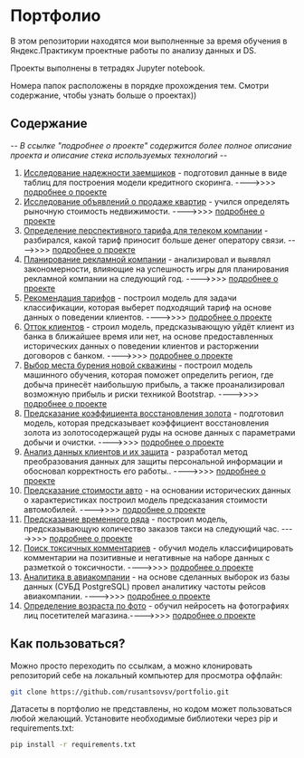 # Портфолио
В этом репозитории находятся мои выполненные за время обучения в Яндекс.Практикум проектные работы по анализу данных и DS.

Проекты выполнены в тетрадях Jupyter notebook.

Номера папок расположены в порядке прохождения тем. Смотри содержание, чтобы узнать больше о проектах))

## Содержание

*-- В ссылке "подробнее о проекте" содержится более полное описание проекта и описание стека используемых технологий --*

1. [Исследование надежности заемщиков](https://github.com/rusantsovsv/portfolio/blob/master/01_A_scoring/A_scoring.ipynb) - подготовил данные в виде таблиц для построения модели кредитного скоринга. ---->>>> [подробнее о проекте](https://github.com/rusantsovsv/portfolio/tree/master/01_A_scoring)
2. [Исследование объявлений о продаже квартир](https://github.com/rusantsovsv/portfolio/blob/master/02_A_property/A_property.ipynb) - учился определять рыночную стоимость недвижимости. ---->>>> [подробнее о проекте](https://github.com/rusantsovsv/portfolio/tree/master/02_A_property)
3. [Определение перспективного тарифа для телеком компании](https://github.com/rusantsovsv/portfolio/blob/master/03_A_analise_tariffs/A_analise_tariffs.ipynb) - разбирался, какой тариф приносит больше денег оператору связи. ---->>>> [подробнее о проекте](https://github.com/rusantsovsv/portfolio/tree/master/03_A_analise_tariffs)
4. [Планирование рекламной компании](https://github.com/rusantsovsv/portfolio/blob/master/04_A_game_advertising/A_game_advertising_new.ipynb) - анализировал и выявлял закономерности, влияющие на успешность игры для планирования рекламной компании на следующий год. ---->>>> [подробнее о проекте](https://github.com/rusantsovsv/portfolio/tree/master/04_A_game_advertising)
5. [Рекомендация тарифов](https://github.com/rusantsovsv/portfolio/blob/master/05_ML_klassification_tariffs/ML_klassification_tariffs.ipynb) - построил модель для задачи классификации, которая выберет подходящий тариф на основе данных о поведении клиентов. ---->>>> [подробнее о проекте](https://github.com/rusantsovsv/portfolio/blob/master/05_ML_klassification_tariffs)
6. [Отток клиентов](https://github.com/rusantsovsv/portfolio/blob/master/06_ML_klassification_bank/ML_klassification_bank.ipynb) - строил модель, предсказывающую уйдёт клиент из банка в ближайшее время или нет, на основе предоставленных исторических данных о поведении клиентов и расторжении договоров с банком. ---->>>> [подробнее о проекте](https://github.com/rusantsovsv/portfolio/blob/master/06_ML_klassification_bank)
7. [Выбор места бурения новой скважины](https://github.com/rusantsovsv/portfolio/blob/master/07_ML_bootstrap/ML_bootstrap.ipynb) - построил модель машинного обучения, которая поможет определить регион, где добыча принесёт наибольшую прибыль, а также проанализировал возможную прибыль и риски техникой Bootstrap. ---->>>> [подробнее о проекте](https://github.com/rusantsovsv/portfolio/blob/master/07_ML_bootstrap)
8. [Предсказание коэффициента восстановления золота](https://github.com/rusantsovsv/portfolio/blob/master/08_ML_predict_recovery_coeff/ML_predict_recovery_coeff.ipynb) - подготовил модель, которая предсказывает коэффициент восстановления золота из золотосодержащей руды на основе данных с параметрами добычи и очистки. ---->>>> [подробнее о проекте](https://github.com/rusantsovsv/portfolio/blob/master/08_ML_predict_recovery_coeff)
9. [Анализ данных клиентов и их защита](https://github.com/rusantsovsv/portfolio/tree/master/09_ML_linal) - разработал метод преобразования данных для защиты персональной информации и обосновал корректность его работы.. ---->>>> [подробнее о проекте](https://github.com/rusantsovsv/portfolio/blob/master/09_ML_linal)
10. [Предсказание стоимости авто](https://github.com/rusantsovsv/portfolio/blob/master/10_ML_auto/ML_auto.ipynb) - на основании исторических данных о характеристиках построил модель предсказания стоимости автомобилей. ---->>>> [подробнее о проекте](https://github.com/rusantsovsv/portfolio/blob/master/10_ML_auto)
11. [Предсказание временного ряда](https://github.com/rusantsovsv/portfolio/blob/master/11_ML_time_series/ML_time_series.ipynb) - построил модель, предсказывающую количество заказов такси на следующий час. ---->>>> [подробнее о проекте](https://github.com/rusantsovsv/portfolio/blob/master/11_ML_time_series)
12. [Поиск токсичных комментариев](https://github.com/rusantsovsv/portfolio/blob/master/12_ML_text/ML_text.ipynb) - обучил модель классифицировать комментарии на позитивные и негативные на наборе данных с разметкой о токсичности. ---->>>> [подробнее о проекте](https://github.com/rusantsovsv/portfolio/blob/master/12_ML_text)
13. [Аналитика в авиакомпании](https://github.com/rusantsovsv/portfolio/blob/master/13_SQL_query/13_SQL_query.ipynb) - на основе сделанных выборок из базы данных (СУБД PostgreSQL) провел аналитику частоты рейсов авиакомпании. ---->>>> [подробнее о проекте](https://github.com/rusantsovsv/portfolio/blob/master/13_SQL_query)
14. [Определение возраста по фото](--) - обучил нейросеть на фотографиях лиц посетителей магазина.---->>>> [подробнее о проекте](--)

## Как пользоваться?

Можно просто переходить по ссылкам, а можно клонировать репозиторий себе на локальный компьютер для просмотра оффлайн:
```bash
git clone https://github.com/rusantsovsv/portfolio.git
```

Датасеты в портфолио не представлены, но кодом может пользоваться любой желающий. Установите необходимые библиотеки через pip и requirements.txt:

```bash
pip install -r requirements.txt
```
